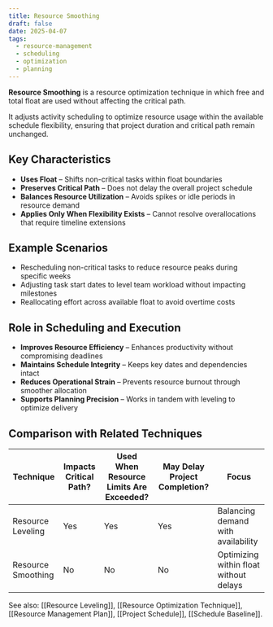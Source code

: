 ```yaml
---
title: Resource Smoothing
draft: false
date: 2025-04-07
tags:
  - resource-management
  - scheduling
  - optimization
  - planning
---
```


**Resource Smoothing** is a resource optimization technique in which free and total float are used without affecting the critical path.

It adjusts activity scheduling to optimize resource usage within the available schedule flexibility, ensuring that project duration and critical path remain unchanged.

## Key Characteristics

- **Uses Float** – Shifts non-critical tasks within float boundaries  
- **Preserves Critical Path** – Does not delay the overall project schedule  
- **Balances Resource Utilization** – Avoids spikes or idle periods in resource demand  
- **Applies Only When Flexibility Exists** – Cannot resolve overallocations that require timeline extensions  

## Example Scenarios

- Rescheduling non-critical tasks to reduce resource peaks during specific weeks  
- Adjusting task start dates to level team workload without impacting milestones  
- Reallocating effort across available float to avoid overtime costs  

## Role in Scheduling and Execution

- **Improves Resource Efficiency** – Enhances productivity without compromising deadlines  
- **Maintains Schedule Integrity** – Keeps key dates and dependencies intact  
- **Reduces Operational Strain** – Prevents resource burnout through smoother allocation  
- **Supports Planning Precision** – Works in tandem with leveling to optimize delivery  

## Comparison with Related Techniques

| Technique           | Impacts Critical Path? | Used When Resource Limits Are Exceeded? | May Delay Project Completion? | Focus                                  |
|---------------------|------------------------|------------------------------------------|-------------------------------|-----------------------------------------|
| Resource Leveling   | Yes                    | Yes                                      | Yes                           | Balancing demand with availability      |
| Resource Smoothing  | No                     | No                                       | No                            | Optimizing within float without delays  |

See also: [[Resource Leveling]], [[Resource Optimization Technique]], [[Resource Management Plan]], [[Project Schedule]], [[Schedule Baseline]].
